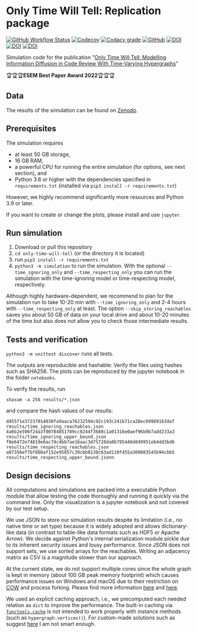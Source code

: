 # Only Time Will Tell: Replication package

[![GitHub Workflow Status](https://img.shields.io/github/actions/workflow/status/michaeldorner/only-time-will-tell/main.yml?branch=main)](https://img.shields.io/github/actions/workflow/status/michaeldorner/only-time-will-tell/main.yml?branch=main)
[![Codecov](https://img.shields.io/codecov/c/github/michaeldorner/only-time-will-tell)](https://app.codecov.io/gh/michaeldorner/only-time-will-tell)
[![Codacy grade](https://img.shields.io/codacy/grade/bc4bb89d16074ad981365c00e6a8ed5c)](https://app.codacy.com/gh/michaeldorner/only-time-will-tell/dashboard)
[![GitHub](https://img.shields.io/github/license/michaeldorner/only-time-will-tell)](./LICENSE)
[![DOI](https://zenodo.org/badge/DOI/10.5281/zenodo.6542540.svg)](https://doi.org/10.5281/zenodo.6542540)
[![DOI](https://zenodo.org/badge/406830986.svg)](https://zenodo.org/badge/latestdoi/406830986)
[![DOI](https://zenodo.org/badge/DOI/10.1145/3544902.3546254.svg)](https://doi.org/10.1145/3544902.3546254)

Simulation code for the publication "[Only Time Will Tell: Modelling Information Diffusion in Code Review With Time-Varying Hypergraphs](https://doi.org/10.1145/3544902.3546254)"

🏆🏆🏆**ESEM Best Paper Award 2022**🏆🏆🏆


## Data
The results of the simulation can be found on [Zenodo](https://doi.org/10.5281/zenodo.6542540). 


## Prerequisites

The simulation requires 

* at least 50 GB storage, 
* 16 GB RAM,
* a powerful CPU for running the entire simulation (for options, see next section), and
* Python 3.8 or higher with the dependencies specified in `requirements.txt` (installed via ```pip3 install -r requirements.txt```)

However, we highly recommend significantly more resources and Python 3.9 or later.

If you want to create or change the plots, please install and use `jupyter`.


## Run simulation

1. Download or pull this repository
2. `cd only-time-will-tell` (or the directory it is located)
3. run `pip3 install -r requirements.txt`
4. `python3 -m simulation` to run the simulation. With the optional ```--time_ignoring_only``` and ```--time_respecting_only``` you can run the simulation with the time-ignoring model or time-respecting model, respectively.

Although highly hardware-dependent, we recommend to plan for the simulation run to take 10-20 min with ```--time_ignoring_only``` and 2-4 hours with ```--time_respecting_only``` at least. The option ```--skip_storing_reachables``` saves you about 50 GB of data on your local drive and about 10-20 minutes of the time but also does not allow you to check those intermediate results. 


## Tests and verification

`python3 -m unittest discover` runs all tests. 

The outputs are reproducible and hashable: Verify the files using hashes such as SHA256. The plots can be reproduced by the jupyter notebook in the folder `notebooks`. 

To verify the results, run

```
shasum -a 256 results/*.json                      
```
and compare the hash values of our results:

```
d455f1e37237014830fa9aaca76232594c92c193c241b71ca28ec69969163daf  results/time_ignoring_reachables.json
4a6b2e596f24a3f00784851789cc0244f3688c1a01316e0aef96b0b7add233a3  results/time_ignoring_upper_bound.json
f8e6472e74819e6ac74c4bb7ae16aac3d75728da0b795448d849951eb4dd3bd6  results/time_respecting_reachables.json
a07356ef7bf8b8af152e95857c39cbb8138c63ad110f455a309083545b94cbb5  results/time_respecting_upper_bound.jsonn
```


## Design decisions

All computations and simulations are packed into a executable Python module that allow testing the code thoroughly and running it quickly via the command line. Only the visualization is a jupyter notebook and not covered by our test setup.

We use JSON to store our simulation results despite its limitation (i.e., no native time or set type) because it is widely adopted and allows dictionary-like data (in contrast to table-like data formats such as HDF5 or Apache Arrow). We decide against Python's internal serialization module pickle due to its inherent security issues and lousy performance. Since JSON does not support sets, we use sorted arrays for the reachables. Writing an adjacency matrix as CSV is a magnitude slower than our approach. 

At the current state, we do not support multiple cores since the whole graph is kept in memory (about 100 GB peak memory footprint) which causes performance issues on Windows and macOS due to their restriction on [COW](https://en.wikipedia.org/wiki/Copy-on-write) and process forking. Please find more information [here](https://bugs.python.org/issue33725) and [here](https://docs.python.org/3.10/library/multiprocessing.html#contexts-and-start-methods). 

We used an explicit caching approach, i.e., we precomputed each needed relation as `dict` to improve the performance. The built-in caching via [`functools.cache`](https://docs.python.org/3/library/functools.html#functools.cache) is not intended to work properly with instance methods (such as `hypergraph.vertices()`). For custom-made solutions such as suggest [here](https://stackoverflow.com/a/68052994/1864294) I am not smart enough.
